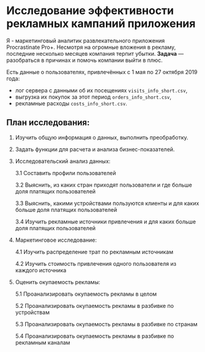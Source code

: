 # Исследование эффективности рекламных кампаний приложения

Я - маркетинговый аналитик развлекательного приложения Procrastinate Pro+. Несмотря на огромные вложения в рекламу, последние несколько месяцев компания терпит убытки. **Задача** — разобраться в причинах и помочь компании выйти в плюс.

Есть данные о пользователях, привлечённых с 1 мая по 27 октября 2019 года:
* лог сервера с данными об их посещениях `visits_info_short.csv`,
* выгрузка их покупок за этот период `orders_info_short.csv`,
* рекламные расходы `costs_info_short.csv`.

## План исследования:

1. Изучить общую информация о данных, выполнить преобработку.

2. Задать функции для расчета и анализа бизнес-показателей.

3. Исследовательский анализ данных:

   3.1 Составить профили пользователей
   
   3.2 Выяснить, из каких стран приходят пользователи и где больше доля платящих пользователей
   
   3.3 Выяснить, какими устройствами пользуются клиенты и для каких больше доля платящих пользователей
   
   3.4 Изучить рекламные источники привлечения и для каких больше доля платящих пользователей

4. Маркетинговое исследование:

   4.1 Изучить распределение трат по рекламным источникам
   
   4.2 Изучить стоимость привлечения одного пользователя из каждого источника

5. Оценить окупаемость рекламы:

   5.1 Проанализировать окупаемость рекламы в целом
   
   5.2 Проанализировать окупаемость рекламы в разбивке по устройствам

   5.3 Проанализировать окупаемость рекламы в разбивке по странам
   
   5.4 Проанализировать окупаемость рекламы в разбивке по рекламным каналам
